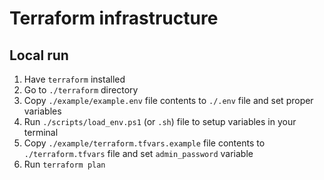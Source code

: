 # Terraform infrastructure

## Local run

1. Have `terraform` installed
2. Go to `./terraform` directory
3. Copy `./example/example.env` file contents to `./.env` file and set proper variables
4. Run `./scripts/load_env.ps1` (or `.sh`) file to setup variables in your terminal
5. Copy `./example/terraform.tfvars.example` file contents to `./terraform.tfvars` file and set `admin_password` variable
6. Run `terraform plan`
